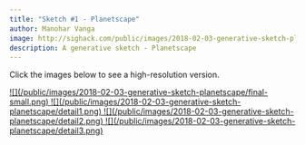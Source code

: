 ```yaml
---
title: "Sketch #1 - Planetscape"
author: Manohar Vanga
image: http://sighack.com/public/images/2018-02-03-generative-sketch-planetscape/final-small.png
description: A generative sketch - Planetscape
---
```


Click the images below to see a high-resolution version.

<a href="/public/images/2018-02-03-generative-sketch-planetscape/final-highres.png" target="_blank">
![](/public/images/2018-02-03-generative-sketch-planetscape/final-small.png)
</a>
<a href="/public/images/2018-02-03-generative-sketch-planetscape/detail1.png" target="_blank">
![](/public/images/2018-02-03-generative-sketch-planetscape/detail1.png)
</a>
<a href="/public/images/2018-02-03-generative-sketch-planetscape/detail2.png" target="_blank">
![](/public/images/2018-02-03-generative-sketch-planetscape/detail2.png)
</a>
<a href="/public/images/2018-02-03-generative-sketch-planetscape/detail3.png" target="_blank">
![](/public/images/2018-02-03-generative-sketch-planetscape/detail3.png)
</a>
